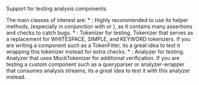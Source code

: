 ﻿<!--
 Licensed to the Apache Software Foundation (ASF) under one or more
 contributor license agreements.  See the NOTICE file distributed with
 this work for additional information regarding copyright ownership.
 The ASF licenses this file to You under the Apache License, Version 2.0
 (the "License"); you may not use this file except in compliance with
 the License.  You may obtain a copy of the License at

     http://www.apache.org/licenses/LICENSE-2.0

 Unless required by applicable law or agreed to in writing, software
 distributed under the License is distributed on an "AS IS" BASIS,
 WITHOUT WARRANTIES OR CONDITIONS OF ANY KIND, either express or implied.
 See the License for the specific language governing permissions and
 limitations under the License.
-->

Support for testing analysis components.

 The main classes of interest are: * [](xref:Lucene.Net.Analysis.BaseTokenStreamTestCase): Highly recommended to use its helper methods, (especially in conjunction with [](xref:Lucene.Net.Analysis.MockAnalyzer) or [](xref:Lucene.Net.Analysis.MockTokenizer)), as it contains many assertions and checks to catch bugs. * [](xref:Lucene.Net.Analysis.MockTokenizer): Tokenizer for testing. Tokenizer that serves as a replacement for WHITESPACE, SIMPLE, and KEYWORD tokenizers. If you are writing a component such as a TokenFilter, its a great idea to test it wrapping this tokenizer instead for extra checks. * [](xref:Lucene.Net.Analysis.MockAnalyzer): Analyzer for testing. Analyzer that uses MockTokenizer for additional verification. If you are testing a custom component such as a queryparser or analyzer-wrapper that consumes analysis streams, its a great idea to test it with this analyzer instead. 